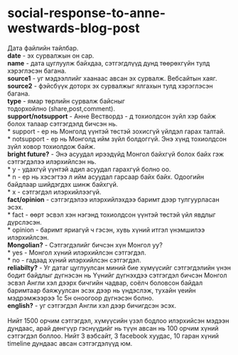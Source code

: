 # social-response-to-anne-westwards-blog-post

Дата файлийн тайлбар. <br />
**date** -  эх сурвалжын он сар. <br />
**name** - дата цуглуулж байхдаа, сэтгэгдлүүд дунд төөрөхгүйн тулд хэрэглэсэн багана. <br />
**source1** - уг мэдээллийг хаанаас авсан эх сурвалж. Вебсайтын хаяг. <br />
**source2** - фэйсбүүк доторх эх сурвалжыг ялгахын тулд хэрэглэсэн багана. <br />
**type** - ямар төрлийн сурвалж байсныг тодорхойлно (share,post,comment). <br />
**support/notsupport** - Анне Вествордз - д тохиолдсон зүйл хэр байж болох талаар сэтгэгдэлд бичсэн нь. <br />
	* support - ер нь Монголд үүнтэй төстэй зохисгүй үйлдэл гарах талтай. <br />
	* notsupport - ер нь Монголд ийм зүйл болдоггүй. Энэ хүнд тохиолдсон зүйл ховор тохиолдож байж. <br />
**bright future?** - Энэ асуудал ирээдүйд Монгол байхгүй болох байх гэж сэтгэгдэлээ илэрхийлсэн нь. <br />
	* y - удахгүй үүнтэй адил асуудал гарахгүй болно оо. <br />
	* n - ер нь хэсэгтээ л ийм асуудал гарсаар байх байх. Одоогийн байдлаар шийдэгдэх шинж байхгүй. <br />
	* x - сэтгэгдэл илэрхийлээгүй. <br />
**fact/opinion** - сэтгэгдэлээ илэрхийлэхдээ баримт дээр тулгуурласан эсэх. <br />
	* fact - өөрт эсвэл хэн нэгэнд тохиолдсон үүнтэй төстэй үйл явдлыг дүрслэсэн. <br />
	* opinion - баримт яриагүй ч гэсэн, хувь хүний итгэл үнэмшилээ илэрхийлсэн. <br />
**Mongolian?** - Сэтгэгдэлийг бичсэн хүн Монгол уу?  <br />
	* yes - Монгол хүний илэрхийлсэн сэтгэгдэл. <br />
	* no - гадаад хүний илэрхийлсэн сэтгэгдэл. <br />
**reliabilty?** -  Уг датаг цуглуулсан миний бие хүмүүсийг сэтгэгдэлийн үнэн бодит байдлыг дүгнэсэн нь 
	Үүнийг дүгнэхдээ сэтгэгдэл бичсэн Монгол эсвэл Англи хэл дээрх бичгийн чадвар, соёлч боловсон байдал баримтаар баяжуулсан эсэх дээр нь үндэслэж, тухайн үеийн мэдрэмжээрээ 1с 5н оноогоор дүгнэсэн болно. <br />
**english?** - уг сэтгэгдэл Англи хэл дээр бичигдсэн эсэх. <br />
<br />
Нийт 1500 орчим сэтгэгдэл, хүмүүсийн үзэл бодлоо илэрхийсэн мэдээн дундаас, арай дөнгүүр гэснүүдийг нь түүн авсан нь 100 орчим хүний сэтгэгдэл боллоо. Нийт 3 вэбсайт, 3 facebook хуудас, 10 гаран хүний timeline дундаас авсан сэтгэгдэлүүд юм. 